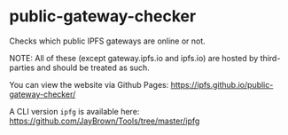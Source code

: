 # public-gateway-checker

Checks which public IPFS gateways are online or not.

NOTE: All of these (except gateway.ipfs.io and ipfs.io) are hosted by third-parties and should be treated as such.

You can view the website via Github Pages: https://ipfs.github.io/public-gateway-checker/

A CLI version `ipfg` is available here: https://github.com/JayBrown/Tools/tree/master/ipfg
